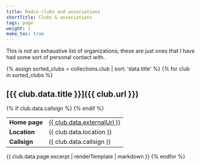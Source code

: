 ```yaml
---
title: Radio clubs and associations
shortTitle: Clubs & associations
tags: page
weight: 2
make_toc: true
---
```


This is not an exhaustive list of organizations; these are just ones that I have had some sort of personal contact with.

<!-- this assign statement was necessary to work around a sorting bug -->
{% assign sorted_clubs = collections.club | sort: 'data.title' %}
{% for club in sorted_clubs %}
## [{{ club.data.title }}]({{ club.url }})

<table>
<tr>
  <td><strong>Home page</strong></td>
  <td><a href="{{ club.data.externalUrl }}">{{ club.data.externalUrl }}</a></td>
</tr>
<tr>
  <td><strong>Location</strong></td>
  <td>{{ club.data.location }}</td>
</tr>
{% if club.data.callsign %}
<tr>
  <td><strong>Callsign</strong></td>
  <td>{{ club.data.callsign }}</td>
</tr>
{% endif %}
</table>

{{ club.data.page.excerpt | renderTemplate | markdown }}
{% endfor %}

